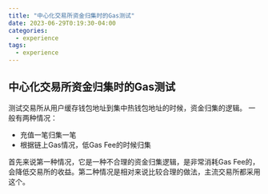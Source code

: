 ```yaml
---
title: "中心化交易所资金归集时的Gas测试"
date: 2023-06-29T0:19:30-04:00
categories:
  - experience
tags:
  - experience
---
```


## 中心化交易所资金归集时的Gas测试

测试交易所从用户缓存钱包地址到集中热钱包地址的时候，资金归集的逻辑。
一般有两种情况：
 - 充值一笔归集一笔
 - 根据链上Gas情况，低Gas Fee的时候归集

 首先来说第一种情况，它是一种不合理的资金归集逻辑，是非常消耗Gas Fee的，会降低交易所的收益。第二种情况是相对来说比较合理的做法，主流交易所都采用这个。
